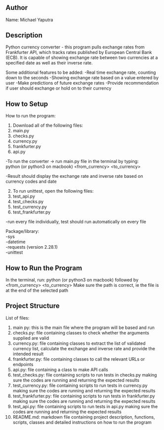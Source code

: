 # <Python Currency Converter>

## Author
Name: Michael Yaputra  

## Description

Python currency converter - this program pulls exchange rates from Frankfurter API, which tracks rates published by European Central Bank (ECB). It is capable of showing exchange rate between two currencies at a specified date as well as their inverse rate.

Some additional features to be added:
-Real time exchange rate, counting down to the seconds
-Showing exchange rate based on a value entered by user
-Make predictions of future exchange rates
-Provide recommendation if user should exchange or hold on to their currency

## How to Setup
How to run the program:

1. Download all of the following files: 
1. main.py  
2. checks.py  
3. currency.py  
4. frankfurter.py  
5. api.py  

-To run the converter -> run main.py file in the terminal by typing:  
python (or python3 on macbook) <file name> <YYYY-MM-DD> <from_currency> <to_currency>  

-Result should display the exchange rate and inverse rate based on currency codes and date 

2. To run unittest, open the following files:  
1. test_api.py  
2. test_checks.py  
3. test_currency.py  
4. test_frankfurter.py  

-run every file individually, test should run automatically on every file
  
Package/library:  
-sys  
-datetime  
-requests (version 2.28.1)  
-unittest

## How to Run the Program
In the terminal, run: python (or python3 on macbook) followed by <file name> <date> <from_currency> <to_currency>
Make sure the path is correct, ie the file is at the end of the selected path

## Project Structure
List of files:  
1. main py: this is the main file where the program will be based and run  
2. checks.py: file containing classes to check whether the arguments supplied are valid  
3. currency.py: file containing classes to extract the list of validated currency list, calculate the exchange and inverse rate and provide the intended result  
4. frankfurter.py: file containing classes to call the relevant URLs or endpoints  
5. api.py: file containing a class to make API calls  
6. test_checks.py: file containing scripts to run tests in checks.py making sure the codes are running and returning the expected results  
7. test_currency.py: file containing scripts to run tests in currency.py making sure the codes are running and returning the expected results  
8. test_frankfurter.py: file containing scripts to run tests in frankfurter.py making sure the codes are running and returning the expected results  
9. test_api.py: file containing scripts to run tests in api.py making sure the codes are running and returning the expected results  
10. README.md: markdown file containing project description, functions, scripts, classes and detailed instructions on how to run the program


